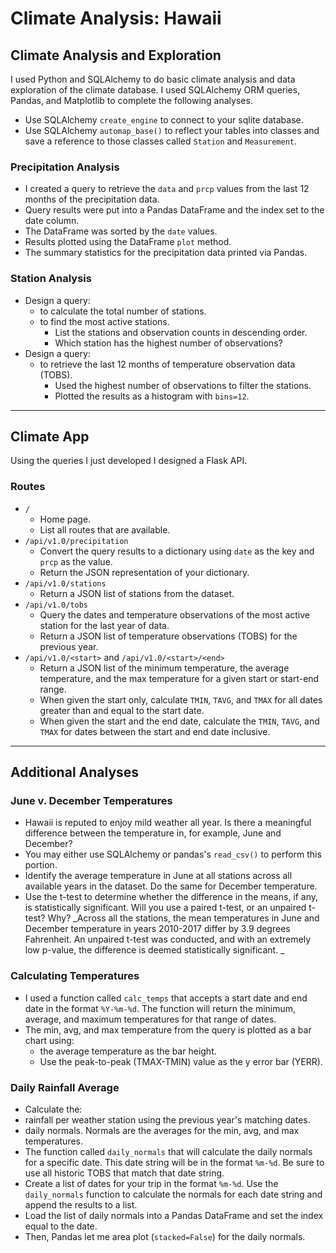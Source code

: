 # Climate Analysis: Hawaii

## Climate Analysis and Exploration
I used Python and SQLAlchemy to do basic climate analysis and data exploration of the climate database. I used SQLAlchemy ORM queries, Pandas, and Matplotlib to complete the following analyses. 

* Use SQLAlchemy `create_engine` to connect to your sqlite database.
* Use SQLAlchemy `automap_base()` to reflect your tables into classes and save a reference to those classes called `Station` and `Measurement`.

### Precipitation Analysis
* I created a query to retrieve the `data` and `prcp` values from the last 12 months of the precipitation data.
* Query results were put into a Pandas DataFrame and the index set to the date column.
* The DataFrame was sorted by the `date` values. 
* Results plotted using the DataFrame `plot` method.
* The summary statistics for the precipitation data printed via Pandas.

### Station Analysis
* Design a query:
  * to calculate the total number of stations.
  * to find the most active stations.
    * List the stations and observation counts in descending order.
    * Which station has the highest number of observations?
* Design a query:
  * to retrieve the last 12 months of temperature observation data (TOBS).
    * Used the highest number of observations to filter the stations.
    * Plotted the results as a histogram with `bins=12`.

- - -

## Climate App
Using the queries I just developed I designed a Flask API. 

### Routes
* `/`
  * Home page.
  * List all routes that are available.
* `/api/v1.0/precipitation`
  * Convert the query results to a dictionary using `date` as the key and `prcp` as the value.
  * Return the JSON representation of your dictionary.
* `/api/v1.0/stations`
  * Return a JSON list of stations from the dataset.
* `/api/v1.0/tobs`
  * Query the dates and temperature observations of the most active station for the last year of data.
  * Return a JSON list of temperature observations (TOBS) for the previous year.
* `/api/v1.0/<start>` and `/api/v1.0/<start>/<end>`
  * Return a JSON list of the minimum temperature, the average temperature, and the max temperature for a given start or start-end range.
  * When given the start only, calculate `TMIN`, `TAVG`, and `TMAX` for all dates greater than and equal to the start date.
  * When given the start and the end date, calculate the `TMIN`, `TAVG`, and `TMAX` for dates between the start and end date inclusive.

- - -

## Additional Analyses

### June v. December Temperatures
* Hawaii is reputed to enjoy mild weather all year. Is there a meaningful difference between the temperature in, for example, June and December?
* You may either use SQLAlchemy or pandas's `read_csv()` to perform this portion.
* Identify the average temperature in June at all stations across all available years in the dataset. Do the same for December temperature.
* Use the t-test to determine whether the difference in the means, if any, is statistically significant. Will you use a paired t-test, or an unpaired t-test? Why?
_Across all the stations, the mean temperatures in June and December temperature in years 2010-2017 differ by 3.9 degrees Fahrenheit. An unpaired t-test was conducted, and with an extremely low p-value, the difference is deemed statistically significant. 
_
### Calculating Temperatures
* I used a function called `calc_temps` that accepts a start date and end date in the format `%Y-%m-%d`. The function will return the minimum, average, and maximum temperatures for that range of dates.
* The min, avg, and max temperature from the query is plotted as a bar chart using:
  * the average temperature as the bar height.
  * Use the peak-to-peak (TMAX-TMIN) value as the y error bar (YERR).

### Daily Rainfall Average
* Calculate the:
* rainfall per weather station using the previous year's matching dates.
* daily normals. Normals are the averages for the min, avg, and max temperatures.
* The function called `daily_normals` that will calculate the daily normals for a specific date. This date string will be in the format `%m-%d`. Be sure to use all historic TOBS that match that date string.
* Create a list of dates for your trip in the format `%m-%d`. Use the `daily_normals` function to calculate the normals for each date string and append the results to a list.
* Load the list of daily normals into a Pandas DataFrame and set the index equal to the date.
* Then, Pandas let me area plot (`stacked=False`) for the daily normals.
